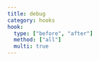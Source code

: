 ```yaml
---
title: debug
category: hooks
hook:
  type: ["before", "after"]
  method: ["all"]
  multi: true
---
```

